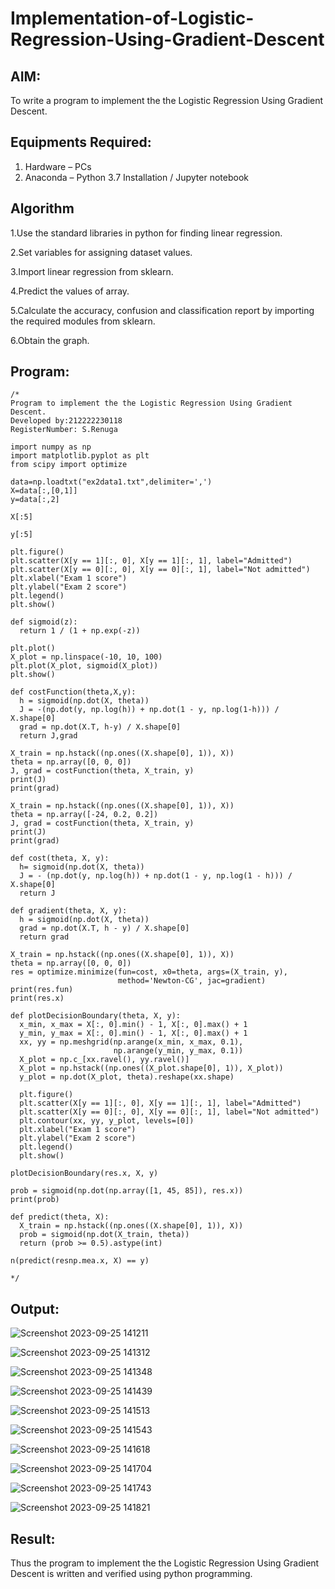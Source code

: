 # Implementation-of-Logistic-Regression-Using-Gradient-Descent

## AIM:
To write a program to implement the the Logistic Regression Using Gradient Descent.

## Equipments Required:
1. Hardware – PCs
2. Anaconda – Python 3.7 Installation / Jupyter notebook

## Algorithm

1.Use the standard libraries in python for finding linear regression.

2.Set variables for assigning dataset values.

3.Import linear regression from sklearn.

4.Predict the values of array.

5.Calculate the accuracy, confusion and classification report by importing the required modules from sklearn.

6.Obtain the graph.

## Program:
```
/*
Program to implement the the Logistic Regression Using Gradient Descent.
Developed by:212222230118
RegisterNumber: S.Renuga

import numpy as np
import matplotlib.pyplot as plt
from scipy import optimize

data=np.loadtxt("ex2data1.txt",delimiter=',')
X=data[:,[0,1]]
y=data[:,2]

X[:5]

y[:5]

plt.figure()
plt.scatter(X[y == 1][:, 0], X[y == 1][:, 1], label="Admitted")
plt.scatter(X[y == 0][:, 0], X[y == 0][:, 1], label="Not admitted")
plt.xlabel("Exam 1 score")
plt.ylabel("Exam 2 score")
plt.legend()
plt.show()

def sigmoid(z):
  return 1 / (1 + np.exp(-z))

plt.plot()
X_plot = np.linspace(-10, 10, 100)
plt.plot(X_plot, sigmoid(X_plot))
plt.show()

def costFunction(theta,X,y):
  h = sigmoid(np.dot(X, theta))
  J = -(np.dot(y, np.log(h)) + np.dot(1 - y, np.log(1-h))) / X.shape[0]
  grad = np.dot(X.T, h-y) / X.shape[0]
  return J,grad

X_train = np.hstack((np.ones((X.shape[0], 1)), X))
theta = np.array([0, 0, 0])
J, grad = costFunction(theta, X_train, y)
print(J)
print(grad)

X_train = np.hstack((np.ones((X.shape[0], 1)), X))
theta = np.array([-24, 0.2, 0.2])
J, grad = costFunction(theta, X_train, y)
print(J)
print(grad)

def cost(theta, X, y):
  h= sigmoid(np.dot(X, theta))
  J = - (np.dot(y, np.log(h)) + np.dot(1 - y, np.log(1 - h))) / X.shape[0]
  return J

def gradient(theta, X, y):
  h = sigmoid(np.dot(X, theta))
  grad = np.dot(X.T, h - y) / X.shape[0]
  return grad

X_train = np.hstack((np.ones((X.shape[0], 1)), X))
theta = np.array([0, 0, 0])
res = optimize.minimize(fun=cost, x0=theta, args=(X_train, y),
                        method='Newton-CG', jac=gradient)
print(res.fun)
print(res.x)

def plotDecisionBoundary(theta, X, y):
  x_min, x_max = X[:, 0].min() - 1, X[:, 0].max() + 1
  y_min, y_max = X[:, 0].min() - 1, X[:, 0].max() + 1
  xx, yy = np.meshgrid(np.arange(x_min, x_max, 0.1),
                       np.arange(y_min, y_max, 0.1))
  X_plot = np.c_[xx.ravel(), yy.ravel()]
  X_plot = np.hstack((np.ones((X_plot.shape[0], 1)), X_plot))
  y_plot = np.dot(X_plot, theta).reshape(xx.shape)

  plt.figure()
  plt.scatter(X[y == 1][:, 0], X[y == 1][:, 1], label="Admitted")
  plt.scatter(X[y == 0][:, 0], X[y == 0][:, 1], label="Not admitted")
  plt.contour(xx, yy, y_plot, levels=[0])
  plt.xlabel("Exam 1 score")
  plt.ylabel("Exam 2 score")
  plt.legend()
  plt.show()

plotDecisionBoundary(res.x, X, y)

prob = sigmoid(np.dot(np.array([1, 45, 85]), res.x))
print(prob)

def predict(theta, X):
  X_train = np.hstack((np.ones((X.shape[0], 1)), X))
  prob = sigmoid(np.dot(X_train, theta))
  return (prob >= 0.5).astype(int)

n(predict(resnp.mea.x, X) == y)

*/
```

## Output:

![Screenshot 2023-09-25 141211](https://github.com/RENUGASARAVANAN/-Implementation-of-Logistic-Regression-Using-Gradient-Descent/assets/119292258/2675fc59-95d8-4d86-bb5b-8fb302978754)

![Screenshot 2023-09-25 141312](https://github.com/RENUGASARAVANAN/-Implementation-of-Logistic-Regression-Using-Gradient-Descent/assets/119292258/decddb30-a4ae-4219-9c70-bc57ee462371)

![Screenshot 2023-09-25 141348](https://github.com/RENUGASARAVANAN/-Implementation-of-Logistic-Regression-Using-Gradient-Descent/assets/119292258/c8ae4f74-287e-4889-a2ed-d13bfbe45df6)

![Screenshot 2023-09-25 141439](https://github.com/RENUGASARAVANAN/-Implementation-of-Logistic-Regression-Using-Gradient-Descent/assets/119292258/a62c56cf-fddc-42ae-8ff6-486888b43c26)

![Screenshot 2023-09-25 141513](https://github.com/RENUGASARAVANAN/-Implementation-of-Logistic-Regression-Using-Gradient-Descent/assets/119292258/c01774cf-3fcd-4762-8723-cc7aefb9d568)

![Screenshot 2023-09-25 141543](https://github.com/RENUGASARAVANAN/-Implementation-of-Logistic-Regression-Using-Gradient-Descent/assets/119292258/56cc8727-6ed4-4a6e-912e-ee286c9cad41)

![Screenshot 2023-09-25 141618](https://github.com/RENUGASARAVANAN/-Implementation-of-Logistic-Regression-Using-Gradient-Descent/assets/119292258/5ee84825-f907-4018-8982-f34257609776)

![Screenshot 2023-09-25 141704](https://github.com/RENUGASARAVANAN/-Implementation-of-Logistic-Regression-Using-Gradient-Descent/assets/119292258/f58e3fef-b3f3-4366-bd97-87553cdbf72b)

![Screenshot 2023-09-25 141743](https://github.com/RENUGASARAVANAN/-Implementation-of-Logistic-Regression-Using-Gradient-Descent/assets/119292258/d4b8238c-561b-48e7-81d0-2ed288bb03b4)

![Screenshot 2023-09-25 141821](https://github.com/RENUGASARAVANAN/-Implementation-of-Logistic-Regression-Using-Gradient-Descent/assets/119292258/75a8b857-eeeb-45b4-843b-c94c5074bb55)


## Result:
Thus the program to implement the the Logistic Regression Using Gradient Descent is written and verified using python programming.

